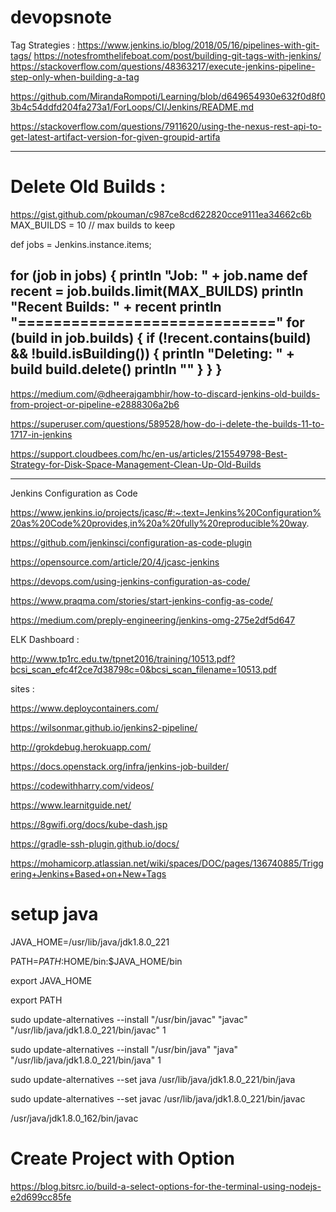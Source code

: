 # devopsnote

Tag Strategies :
https://www.jenkins.io/blog/2018/05/16/pipelines-with-git-tags/
https://notesfromthelifeboat.com/post/building-git-tags-with-jenkins/
https://stackoverflow.com/questions/48363217/execute-jenkins-pipeline-step-only-when-building-a-tag



https://github.com/MirandaRompoti/Learning/blob/d649654930e632f0d8f03b4c54ddfd204fa273a1/ForLoops/CI/Jenkins/README.md



https://stackoverflow.com/questions/7911620/using-the-nexus-rest-api-to-get-latest-artifact-version-for-given-groupid-artifa

----------------------------------------------------
# Delete Old Builds :
https://gist.github.com/pkouman/c987ce8cd622820cce9111ea34662c6b
MAX_BUILDS = 10 // max builds to keep

def jobs = Jenkins.instance.items;

for (job in jobs) {
    println "Job: " + job.name
    def recent = job.builds.limit(MAX_BUILDS)
    println "Recent Builds: "  + recent
    println "============================="
    for (build in job.builds) {
        if (!recent.contains(build) && !build.isBuilding()) {
            println "Deleting: " + build
            build.delete()
            println ""
        }
    }
}
--------------------------------------------------------

https://medium.com/@dheerajgambhir/how-to-discard-jenkins-old-builds-from-project-or-pipeline-e2888306a2b6

https://superuser.com/questions/589528/how-do-i-delete-the-builds-11-to-1717-in-jenkins


https://support.cloudbees.com/hc/en-us/articles/215549798-Best-Strategy-for-Disk-Space-Management-Clean-Up-Old-Builds


------------------------------------------------------------------
Jenkins Configuration as Code


https://www.jenkins.io/projects/jcasc/#:~:text=Jenkins%20Configuration%20as%20Code%20provides,in%20a%20fully%20reproducible%20way.

https://github.com/jenkinsci/configuration-as-code-plugin

https://opensource.com/article/20/4/jcasc-jenkins

https://devops.com/using-jenkins-configuration-as-code/

https://www.praqma.com/stories/start-jenkins-config-as-code/

https://medium.com/preply-engineering/jenkins-omg-275e2df5d647


ELK Dashboard :

http://www.tp1rc.edu.tw/tpnet2016/training/10513.pdf?bcsi_scan_efc4f2ce7d38798c=0&bcsi_scan_filename=10513.pdf


sites :

https://www.deploycontainers.com/

https://wilsonmar.github.io/jenkins2-pipeline/

http://grokdebug.herokuapp.com/

https://docs.openstack.org/infra/jenkins-job-builder/

https://codewithharry.com/videos/

https://www.learnitguide.net/

https://8gwifi.org/docs/kube-dash.jsp

https://gradle-ssh-plugin.github.io/docs/


https://mohamicorp.atlassian.net/wiki/spaces/DOC/pages/136740885/Triggering+Jenkins+Based+on+New+Tags


# setup java

JAVA_HOME=/usr/lib/java/jdk1.8.0_221

PATH=$PATH:$HOME/bin:$JAVA_HOME/bin

export JAVA_HOME

export PATH

sudo update-alternatives --install "/usr/bin/javac" "javac" "/usr/lib/java/jdk1.8.0_221/bin/javac" 1

sudo update-alternatives --install "/usr/bin/java" "java" "/usr/lib/java/jdk1.8.0_221/bin/java" 1

sudo update-alternatives --set java /usr/lib/java/jdk1.8.0_221/bin/java

sudo update-alternatives --set javac /usr/lib/java/jdk1.8.0_221/bin/javac

/usr/java/jdk1.8.0_162/bin/javac


# Create Project with Option

https://blog.bitsrc.io/build-a-select-options-for-the-terminal-using-nodejs-e2d699cc85fe


